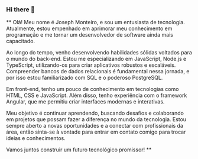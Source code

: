 ### Hi there 👋
**
Olá! Meu nome é Joseph Monteiro, e sou um entusiasta de tecnologia. Atualmente, estou empenhado em aprimorar meu conhecimento em programação e me tornar um desenvolvedor de software ainda mais capacitado.

Ao longo do tempo, venho desenvolvendo habilidades sólidas voltados para o mundo do back-end. Estou me especializando em JavaScript, Node.js e TypeScript, utilizando-os para criar aplicativos robustos e escaláveis. Compreender bancos de dados relacionais é fundamental nessa jornada, e por isso estou familiarizado com SQL e o poderoso PostgreSQL.

Em front-end, tenho um pouco de conhecimento em tecnologias como HTML, CSS e JavaScript. Além disso, tenho experiência com o framework Angular, que me permitiu criar interfaces modernas e interativas.

Meu objetivo é continuar aprendendo, buscando desafios e colaborando em projetos que possam fazer a diferença no mundo da tecnologia. Estou sempre aberto a novas oportunidades e a conectar com profissionais da área, então sinta-se à vontade para entrar em contato comigo para trocar ideias e conhecimentos.

Vamos juntos construir um futuro tecnológico promissor!
**
